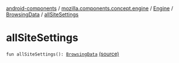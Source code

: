 [android-components](../../../index.md) / [mozilla.components.concept.engine](../../index.md) / [Engine](../index.md) / [BrowsingData](index.md) / [allSiteSettings](./all-site-settings.md)

# allSiteSettings

`fun allSiteSettings(): `[`BrowsingData`](index.md) [(source)](https://github.com/mozilla-mobile/android-components/blob/master/components/concept/engine/src/main/java/mozilla/components/concept/engine/Engine.kt#L38)